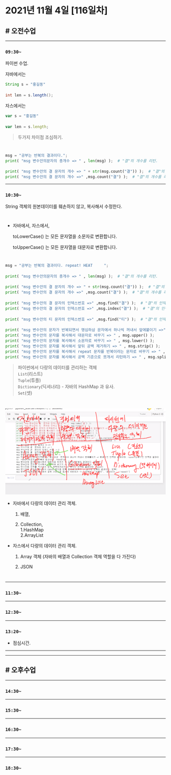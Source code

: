 # 2021년 11월 4일 [116일차]

## # 오전수업
----
### `09:30~`

파이썬 수업.   

자바에서는    
```java
String s = "홍길동"

int len = s.length();
```

자스에서는      
```javascript
var s = "홍길동"

var len = s.length;
```

> 두가지 차이점 조심하기.   

#

```python
msg = "공부는 반복의 결과이다.";
print( "msg 변수안의문자의 총개수 => " , len(msg) );  # "결"의 개수를 리턴.

print( "msg 변수안의 결 문자의 개수 => " + str(msg.count("결")) );  # "결"의 개수를 리턴.
print( "msg 변수안의 결 문자의 개수 =>" ,msg.count("결") );  # "결"의 개수를 리턴.
```

----
### `10:30~`

String 객체의 원본데이터를 훼손하지 않고, 복사해서 수정한다.  

#

- 자바에서, 자스에서,        

  toLowerCase() 는 모든 문자열을 소문자로 변환합니다.  

  toUpperCase() 는 모든 문자열을 대문자로 변환합니다.  

#


```python
msg = "공부는 반복의 결과이다. repeat! HEAT     ";

print( "msg 변수안의문자의 총개수 => " , len(msg) );  # "결"의 개수를 리턴.

print( "msg 변수안의 결 문자의 개수 => " + str(msg.count("결")) );  # "결"의 개수를 리턴.
print( "msg 변수안의 결 문자의 개수 =>" ,msg.count("결") );  # "결"의 개수를 리턴.

print( "msg 변수안의 결 문자의 인덱스번호 =>" ,msg.find("결") );  # "결"의 인덱스번호를 리턴.
print( "msg 변수안의 결 문자의 인덱스번호 =>" ,msg.index("결") );  # "결"의 인덱스번호를 리턴.

print( "msg 변수안의 티 문자의 인덱스번호 =>" ,msg.find("티") );  # "결"의 인덱스번호를 리턴. 없는 문자는 -1 리턴.

print( "msg 변수안의 문자가 반복되면서 명심하삼 문자에서 하나씩 꺼내서 앞에붙이기 =>" ,msg.join("명심하삼") );  # "결"의 인덱스번호를 리턴. 없는 문자는 -1 리턴.
print( "msg 변수안의 문자를 복사해서 대문자로 바꾸기 => " , msg.upper() );
print( "msg 변수안의 문자를 복사해서 소문자로 바꾸기 => " , msg.lower() );
print( "msg 변수안의 문자를 복사해서 앞뒤 공백 제거하기 => " , msg.strip() );
print( "msg 변수안의 문자를 복사해서 repeat 문자를 반복이라는 문자로 바꾸기 => " , msg.replace("repeat", "반복") );
print( "msg 변수안의 문자를 복사해서 공백 기준으로 쪼개서 리턴하기 => " , msg.split(" ") );
```
> 파이썬에서 다량의 데이터를 관리하는 객체  
> `List`(리스트)  
> `Tuple`(튜플)  
> `Dictionary`(딕셔너리) - 자바의 HashMap 과 유사.    
> `Set`(셋)   

#

![데이터관리](https://github.com/SungWoo0315/study-repository/blob/main/image-save/20211104%201104_python_%EB%8D%B0%EC%9D%B4%ED%84%B0%EA%B4%80%EB%A6%AC.png)     

- 자바에서 다량의 데이터 관리 객체.   

  1. 배열,    

  2. Collection,    
    1.HashMap  
    2.ArrayList         



- 자스에서 다량의 데이터 관리 객체.  

  1. Array 객체 (자바의 배열과 Collection 객체 역할을 다 가진다)   

  2. JSON   

#


----
### `11:30~`








----
### `12:30~`








----
### `13:20~`

  - 점심시간.

---
---

## # 오후수업

---
### `14:30~`










---
### `15:30~`









----
### `16:30~`








----
### `17:30~`








----
### `18:30~`
